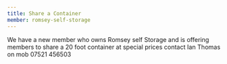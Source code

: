 ```yaml
---
title: Share a Container
member: romsey-self-storage
---
```

We have a new member who owns Romsey self Storage and is offering members to share a 20 foot container at special prices contact Ian Thomas on mob 07521 456503

